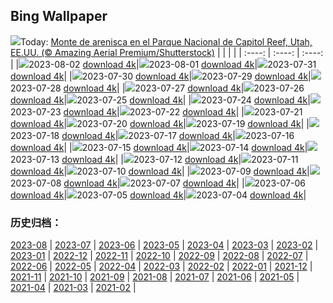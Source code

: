 ## Bing Wallpaper
![](https://global.bing.com/th?id=OHR.CapitolButte_ES-ES3615856410_UHD.jpg&w=1000)Today: [Monte de arenisca en el Parque Nacional de Capitol Reef, Utah, EE.UU. (© Amazing Aerial Premium/Shutterstock)](https://global.bing.com/th?id=OHR.CapitolButte_ES-ES3615856410_UHD.jpg)
|      |      |      |
| :----: | :----: | :----: |
|![](https://global.bing.com/th?id=OHR.CapitolButte_ES-ES3615856410_UHD.jpg&pid=hp&w=384&h=216&rs=1&c=4)2023-08-02 [download 4k](https://global.bing.com/th?id=OHR.CapitolButte_ES-ES3615856410_UHD.jpg)|![](https://global.bing.com/th?id=OHR.DenaliClimber_ES-ES3274030285_UHD.jpg&pid=hp&w=384&h=216&rs=1&c=4)2023-08-01 [download 4k](https://global.bing.com/th?id=OHR.DenaliClimber_ES-ES3274030285_UHD.jpg)|![](https://global.bing.com/th?id=OHR.RockHouse_ES-ES2728189388_UHD.jpg&pid=hp&w=384&h=216&rs=1&c=4)2023-07-31 [download 4k](https://global.bing.com/th?id=OHR.RockHouse_ES-ES2728189388_UHD.jpg)|
|![](https://global.bing.com/th?id=OHR.ApostolSantiagoGalicia_ES-ES8270984455_UHD.jpg&pid=hp&w=384&h=216&rs=1&c=4)2023-07-30 [download 4k](https://global.bing.com/th?id=OHR.ApostolSantiagoGalicia_ES-ES8270984455_UHD.jpg)|![](https://global.bing.com/th?id=OHR.TigerIndia_ES-ES2284216149_UHD.jpg&pid=hp&w=384&h=216&rs=1&c=4)2023-07-29 [download 4k](https://global.bing.com/th?id=OHR.TigerIndia_ES-ES2284216149_UHD.jpg)|![](https://global.bing.com/th?id=OHR.CantabriaDay_ES-ES8077201829_UHD.jpg&pid=hp&w=384&h=216&rs=1&c=4)2023-07-28 [download 4k](https://global.bing.com/th?id=OHR.CantabriaDay_ES-ES8077201829_UHD.jpg)|
|![](https://global.bing.com/th?id=OHR.ParisLouvre_ES-ES5817467821_UHD.jpg&pid=hp&w=384&h=216&rs=1&c=4)2023-07-27 [download 4k](https://global.bing.com/th?id=OHR.ParisLouvre_ES-ES5817467821_UHD.jpg)|![](https://global.bing.com/th?id=OHR.MangrovePark_ES-ES5613548226_UHD.jpg&pid=hp&w=384&h=216&rs=1&c=4)2023-07-26 [download 4k](https://global.bing.com/th?id=OHR.MangrovePark_ES-ES5613548226_UHD.jpg)|![](https://global.bing.com/th?id=OHR.TenerifePool_ES-ES5200653811_UHD.jpg&pid=hp&w=384&h=216&rs=1&c=4)2023-07-25 [download 4k](https://global.bing.com/th?id=OHR.TenerifePool_ES-ES5200653811_UHD.jpg)|
|![](https://global.bing.com/th?id=OHR.ZebraCousins_ES-ES4737783637_UHD.jpg&pid=hp&w=384&h=216&rs=1&c=4)2023-07-24 [download 4k](https://global.bing.com/th?id=OHR.ZebraCousins_ES-ES4737783637_UHD.jpg)|![](https://global.bing.com/th?id=OHR.TeaEstate_ES-ES4580884639_UHD.jpg&pid=hp&w=384&h=216&rs=1&c=4)2023-07-23 [download 4k](https://global.bing.com/th?id=OHR.TeaEstate_ES-ES4580884639_UHD.jpg)|![](https://global.bing.com/th?id=OHR.HammockDay_ES-ES4414764833_UHD.jpg&pid=hp&w=384&h=216&rs=1&c=4)2023-07-22 [download 4k](https://global.bing.com/th?id=OHR.HammockDay_ES-ES4414764833_UHD.jpg)|
|![](https://global.bing.com/th?id=OHR.PlayaDeLaConcha_ES-ES4240005438_UHD.jpg&pid=hp&w=384&h=216&rs=1&c=4)2023-07-21 [download 4k](https://global.bing.com/th?id=OHR.PlayaDeLaConcha_ES-ES4240005438_UHD.jpg)|![](https://global.bing.com/th?id=OHR.MoonDayArtemis_ES-ES3785155121_UHD.jpg&pid=hp&w=384&h=216&rs=1&c=4)2023-07-20 [download 4k](https://global.bing.com/th?id=OHR.MoonDayArtemis_ES-ES3785155121_UHD.jpg)|![](https://global.bing.com/th?id=OHR.CrescentLake_ES-ES3629924640_UHD.jpg&pid=hp&w=384&h=216&rs=1&c=4)2023-07-19 [download 4k](https://global.bing.com/th?id=OHR.CrescentLake_ES-ES3629924640_UHD.jpg)|
|![](https://global.bing.com/th?id=OHR.BucerosBicornis_ES-ES3494607604_UHD.jpg&pid=hp&w=384&h=216&rs=1&c=4)2023-07-18 [download 4k](https://global.bing.com/th?id=OHR.BucerosBicornis_ES-ES3494607604_UHD.jpg)|![](https://global.bing.com/th?id=OHR.CavanCastle_ES-ES3384324350_UHD.jpg&pid=hp&w=384&h=216&rs=1&c=4)2023-07-17 [download 4k](https://global.bing.com/th?id=OHR.CavanCastle_ES-ES3384324350_UHD.jpg)|![](https://global.bing.com/th?id=OHR.BearHoleBrook_ES-ES3265013467_UHD.jpg&pid=hp&w=384&h=216&rs=1&c=4)2023-07-16 [download 4k](https://global.bing.com/th?id=OHR.BearHoleBrook_ES-ES3265013467_UHD.jpg)|
|![](https://global.bing.com/th?id=OHR.CastelmazzanoSunrise_ES-ES3147278053_UHD.jpg&pid=hp&w=384&h=216&rs=1&c=4)2023-07-15 [download 4k](https://global.bing.com/th?id=OHR.CastelmazzanoSunrise_ES-ES3147278053_UHD.jpg)|![](https://global.bing.com/th?id=OHR.BlacktipSharks_ES-ES2959744866_UHD.jpg&pid=hp&w=384&h=216&rs=1&c=4)2023-07-14 [download 4k](https://global.bing.com/th?id=OHR.BlacktipSharks_ES-ES2959744866_UHD.jpg)|![](https://global.bing.com/th?id=OHR.ZhangyeGeopark_ES-ES2744274996_UHD.jpg&pid=hp&w=384&h=216&rs=1&c=4)2023-07-13 [download 4k](https://global.bing.com/th?id=OHR.ZhangyeGeopark_ES-ES2744274996_UHD.jpg)|
|![](https://global.bing.com/th?id=OHR.AsturiasCovadonga_ES-ES5405317829_UHD.jpg&pid=hp&w=384&h=216&rs=1&c=4)2023-07-12 [download 4k](https://global.bing.com/th?id=OHR.AsturiasCovadonga_ES-ES5405317829_UHD.jpg)|![](https://global.bing.com/th?id=OHR.WorldPopDay_ES-ES2607091741_UHD.jpg&pid=hp&w=384&h=216&rs=1&c=4)2023-07-11 [download 4k](https://global.bing.com/th?id=OHR.WorldPopDay_ES-ES2607091741_UHD.jpg)|![](https://global.bing.com/th?id=OHR.SomersetLavender_ES-ES5303782391_UHD.jpg&pid=hp&w=384&h=216&rs=1&c=4)2023-07-10 [download 4k](https://global.bing.com/th?id=OHR.SomersetLavender_ES-ES5303782391_UHD.jpg)|
|![](https://global.bing.com/th?id=OHR.MoselleRiver_ES-ES1849044494_UHD.jpg&pid=hp&w=384&h=216&rs=1&c=4)2023-07-09 [download 4k](https://global.bing.com/th?id=OHR.MoselleRiver_ES-ES1849044494_UHD.jpg)|![](https://global.bing.com/th?id=OHR.CooperChapel_ES-ES1705661178_UHD.jpg&pid=hp&w=384&h=216&rs=1&c=4)2023-07-08 [download 4k](https://global.bing.com/th?id=OHR.CooperChapel_ES-ES1705661178_UHD.jpg)|![](https://global.bing.com/th?id=OHR.CocoaPods_ES-ES1587256646_UHD.jpg&pid=hp&w=384&h=216&rs=1&c=4)2023-07-07 [download 4k](https://global.bing.com/th?id=OHR.CocoaPods_ES-ES1587256646_UHD.jpg)|
|![](https://global.bing.com/th?id=OHR.ComparsaPamplona_ES-ES4789815957_UHD.jpg&pid=hp&w=384&h=216&rs=1&c=4)2023-07-06 [download 4k](https://global.bing.com/th?id=OHR.ComparsaPamplona_ES-ES4789815957_UHD.jpg)|![](https://global.bing.com/th?id=OHR.CorfuBeach_ES-ES8128022655_UHD.jpg&pid=hp&w=384&h=216&rs=1&c=4)2023-07-05 [download 4k](https://global.bing.com/th?id=OHR.CorfuBeach_ES-ES8128022655_UHD.jpg)|![](https://global.bing.com/th?id=OHR.GrasslandsNationalParkSaskachewan_ES-ES7995297579_UHD.jpg&pid=hp&w=384&h=216&rs=1&c=4)2023-07-04 [download 4k](https://global.bing.com/th?id=OHR.GrasslandsNationalParkSaskachewan_ES-ES7995297579_UHD.jpg)|

### 历史归档：
[2023-08](https://github.com/niumoo/bing-wallpaper/tree/main/picture/2023-08/) | [2023-07](https://github.com/niumoo/bing-wallpaper/tree/main/picture/2023-07/) | [2023-06](https://github.com/niumoo/bing-wallpaper/tree/main/picture/2023-06/) | [2023-05](https://github.com/niumoo/bing-wallpaper/tree/main/picture/2023-05/) | [2023-04](https://github.com/niumoo/bing-wallpaper/tree/main/picture/2023-04/) | [2023-03](https://github.com/niumoo/bing-wallpaper/tree/main/picture/2023-03/) | [2023-02](https://github.com/niumoo/bing-wallpaper/tree/main/picture/2023-02/) | [2023-01](https://github.com/niumoo/bing-wallpaper/tree/main/picture/2023-01/) | 
[2022-12](https://github.com/niumoo/bing-wallpaper/tree/main/picture/2022-12/) | [2022-11](https://github.com/niumoo/bing-wallpaper/tree/main/picture/2022-11/) | [2022-10](https://github.com/niumoo/bing-wallpaper/tree/main/picture/2022-10/) | [2022-09](https://github.com/niumoo/bing-wallpaper/tree/main/picture/2022-09/) | [2022-08](https://github.com/niumoo/bing-wallpaper/tree/main/picture/2022-08/) | [2022-07](https://github.com/niumoo/bing-wallpaper/tree/main/picture/2022-07/) | [2022-06](https://github.com/niumoo/bing-wallpaper/tree/main/picture/2022-06/) | [2022-05](https://github.com/niumoo/bing-wallpaper/tree/main/picture/2022-05/) | 
[2022-04](https://github.com/niumoo/bing-wallpaper/tree/main/picture/2022-04/) | [2022-03](https://github.com/niumoo/bing-wallpaper/tree/main/picture/2022-03/) | [2022-02](https://github.com/niumoo/bing-wallpaper/tree/main/picture/2022-02/) | [2022-01](https://github.com/niumoo/bing-wallpaper/tree/main/picture/2022-01/) | [2021-12](https://github.com/niumoo/bing-wallpaper/tree/main/picture/2021-12/) | [2021-11](https://github.com/niumoo/bing-wallpaper/tree/main/picture/2021-11/) | [2021-10](https://github.com/niumoo/bing-wallpaper/tree/main/picture/2021-10/) | [2021-09](https://github.com/niumoo/bing-wallpaper/tree/main/picture/2021-09/) | 
[2021-08](https://github.com/niumoo/bing-wallpaper/tree/main/picture/2021-08/) | [2021-07](https://github.com/niumoo/bing-wallpaper/tree/main/picture/2021-07/) | [2021-06](https://github.com/niumoo/bing-wallpaper/tree/main/picture/2021-06/) | [2021-05](https://github.com/niumoo/bing-wallpaper/tree/main/picture/2021-05/) | [2021-04](https://github.com/niumoo/bing-wallpaper/tree/main/picture/2021-04/) | [2021-03](https://github.com/niumoo/bing-wallpaper/tree/main/picture/2021-03/) | [2021-02](https://github.com/niumoo/bing-wallpaper/tree/main/picture/2021-02/) | 